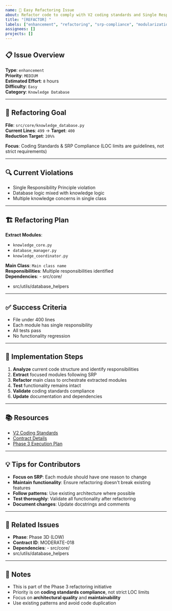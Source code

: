 ```yaml
---
name: 🚀 Easy Refactoring Issue
about: Refactor code to comply with V2 coding standards and Single Responsibility Principle
title: "[REFACTOR] "
labels: ["enhancement", "refactoring", "srp-compliance", "modularization", "good first issue", "easy"]
assignees: []
projects: []
---
```


## 📋 **Issue Overview**

**Type**: `enhancement`  
**Priority**: `MEDIUM`  
**Estimated Effort**: `8` hours  
**Difficulty**: `Easy`  
**Category**: `Knowledge Database`

---

## 🎯 **Refactoring Goal**

**File**: `src/core/knowledge_database.py`  
**Current Lines**: `499` → **Target**: `400`  
**Reduction Target**: `20%%`

**Focus**: Coding Standards & SRP Compliance (LOC limits are guidelines, not strict requirements)

---

## 🔍 **Current Violations**

- Single Responsibility Principle violation
- Database logic mixed with knowledge logic
- Multiple knowledge concerns in single class

---

## 🏗️ **Refactoring Plan**

**Extract Modules**:
- `knowledge_core.py`
- `database_manager.py`
- `knowledge_coordinator.py`

**Main Class**: `Main class name`  
**Responsibilities**: Multiple responsibilities identified  
**Dependencies**: - src/core/
- src/utils/database_helpers

---

## ✅ **Success Criteria**

- File under 400 lines
- Each module has single responsibility
- All tests pass
- No functionality regression

---

## 🚀 **Implementation Steps**

1. **Analyze** current code structure and identify responsibilities
2. **Extract** focused modules following SRP
3. **Refactor** main class to orchestrate extracted modules
4. **Test** functionality remains intact
5. **Validate** coding standards compliance
6. **Update** documentation and dependencies

---

## 📚 **Resources**

- [V2 Coding Standards](../docs/CODING_STANDARDS.md)
- [Contract Details](../contracts/phase3d_remaining_moderate_contracts.json)
- [Phase 3 Execution Plan](../contracts/PHASE3_COMPLETE_EXECUTION_PLAN.md)

---

## 💡 **Tips for Contributors**

- **Focus on SRP**: Each module should have one reason to change
- **Maintain functionality**: Ensure refactoring doesn't break existing features
- **Follow patterns**: Use existing architecture where possible
- **Test thoroughly**: Validate all functionality after refactoring
- **Document changes**: Update docstrings and comments

---

## 🔗 **Related Issues**

- **Phase**: Phase 3D (LOW)
- **Contract ID**: MODERATE-018
- **Dependencies**: - src/core/
- src/utils/database_helpers

---

## 📝 **Notes**

- This is part of the Phase 3 refactoring initiative
- Priority is on **coding standards compliance**, not strict LOC limits
- Focus on **architectural quality** and **maintainability**
- Use existing patterns and avoid code duplication
